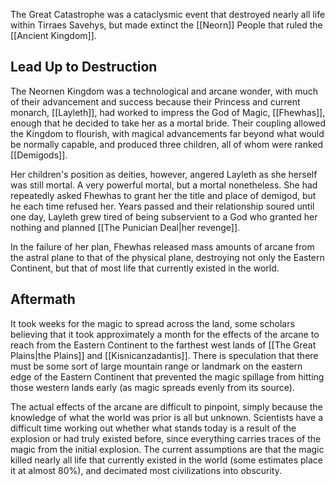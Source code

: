 The Great Catastrophe was a cataclysmic event that destroyed nearly all life within Tirraes Savehys, but made extinct the [[Neorn]] People that ruled the [[Ancient Kingdom]]. 

## Lead Up to Destruction

The Neornen Kingdom was a technological and arcane wonder, with much of their advancement and success because their Princess and current monarch, [[Layleth]], had worked to impress the God of Magic, [[Fhewhas]], enough that he decided to take her as a mortal bride. Their coupling allowed the Kingdom to flourish, with magical advancements far beyond what would be normally capable, and produced three children, all of whom were ranked [[Demigods]].

Her children's position as deities, however, angered Layleth as she herself was still mortal. A very powerful mortal, but a mortal nonetheless. She had repeatedly asked Fhewhas to grant her the title and place of demigod, but he each time refused her. Years passed and their relationship soured until one day, Layleth grew tired of being subservient to a God who granted her nothing and planned [[The Punician Deal|her revenge]]. 

In the failure of her plan, Fhewhas released mass amounts of arcane from the astral plane to that of the physical plane, destroying not only the Eastern Continent, but that of most life that currently existed in the world. 

## Aftermath

It took weeks for the magic to spread across the land, some scholars believing that it took approximately a month for the effects of the arcane to reach from the Eastern Continent to the farthest west lands of [[The Great Plains|the Plains]] and [[Kisnicanzadantis]]. There is speculation that there must be some sort of large mountain range or landmark on the eastern edge of the Eastern Continent that prevented the magic spillage from hitting those western lands early (as magic spreads evenly from its source).

The actual effects of the arcane are difficult to pinpoint, simply because the knowledge of what the world was prior is all but unknown. Scientists have a difficult time working out whether what stands today is a result of the explosion or had truly existed before, since everything carries traces of the magic from the initial explosion. The current assumptions are that the magic killed nearly all life that currently existed in the world (some estimates place it at almost 80%), and decimated most civilizations into obscurity. 